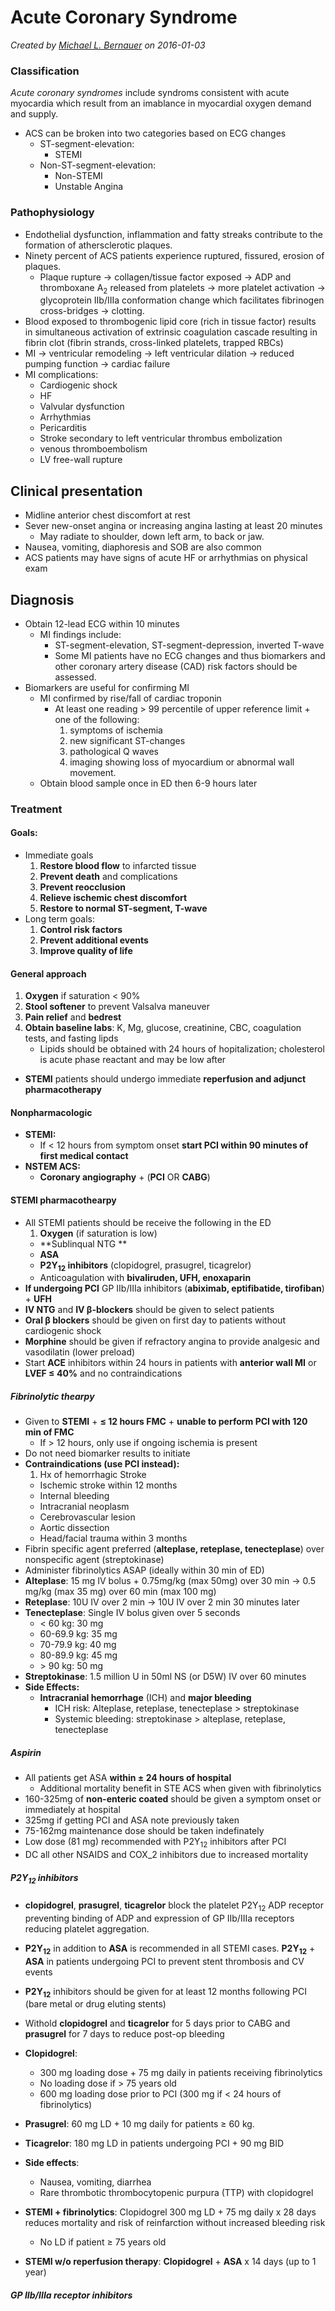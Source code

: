 # Acute Coronary Syndrome

_Created by [Michael L. Bernauer](http://mlbernauer.com) on 2016-01-03_

### Classification

_Acute coronary syndromes_ include syndroms consistent with acute myocardia
which result from an imablance in myocardial oxygen demand and supply.

* ACS can be broken into two categories based on ECG changes
    * ST-segment-elevation:
        * STEMI
    * Non-ST-segment-elevation:
        * Non-STEMI
        * Unstable Angina

### Pathophysiology

* Endothelial dysfunction, inflammation and fatty streaks contribute to the formation of athersclerotic plaques.
* Ninety percent of ACS patients experience ruptured, fissured, erosion of plaques.
    * Plaque rupture &rarr; collagen/tissue factor exposed &rarr; ADP and thromboxane A<sub>2</sub> released from platelets &rarr; more platelet activation &rarr; glycoprotein IIb/IIIa conformation change which facilitates fibrinogen cross-bridges &rarr; clotting.
* Blood exposed to thrombogenic lipid core (rich in tissue factor) results in simultaneous activation of extrinsic coagulation cascade resulting in fibrin clot (fibrin strands, cross-linked platelets, trapped RBCs)
* MI &rarr; ventricular remodeling &rarr; left ventricular dilation &rarr; reduced pumping function &rarr; cardiac failure
* MI complications:
    * Cardiogenic shock
    * HF
    * Valvular dysfunction
    * Arrhythmias
    * Pericarditis
    * Stroke secondary to left ventricular thrombus embolization
    * venous thromboembolism
    * LV free-wall rupture

## Clinical presentation
* Midline anterior chest discomfort at rest
* Sever new-onset angina or increasing angina lasting at least 20 minutes
    * May radiate to shoulder, down left arm, to back or jaw.
* Nausea, vomiting, diaphoresis and SOB are also common
* ACS patients may have signs of acute HF or arrhythmias on physical exam

## Diagnosis
* Obtain 12-lead ECG within 10 minutes
    * MI findings include:
        * ST-segment-elevation, ST-segment-depression, inverted T-wave
        * Some MI patients have no ECG changes and thus biomarkers and other coronary artery disease (CAD) risk factors should be assessed.
* Biomarkers are useful for confirming MI
    * MI confirmed by rise/fall of cardiac troponin
        * At least one reading &gt; 99 percentile of upper reference limit + one
        of the following:
            1. symptoms of ischemia
            2. new significant ST-changes
            3. pathological Q waves
            4. imaging showing loss of myocardium or abnormal wall movement.
    * Obtain blood sample once in ED then 6-9 hours later

### Treatment

#### Goals:
* Immediate goals
  1. **Restore blood flow** to infarcted tissue
  2. **Prevent death** and complications
  3. **Prevent reocclusion**
  4. **Relieve ischemic chest discomfort**
  5. **Restore to normal ST-segment, T-wave**
* Long term goals:
  1. **Control risk factors**
  2. **Prevent additional events**
  3. **Improve quality of life**

#### General approach
1. **Oxygen** if saturation &lt; 90%
2. **Stool softener** to prevent Valsalva maneuver
3. **Pain relief** and **bedrest**
4. **Obtain baseline labs**: K, Mg, glucose, creatinine, CBC, coagulation tests, and fasting
lipds
    * Lipids should be obtained with 24 hours of hopitalization; cholesterol is
    acute phase reactant and may be low after

* **STEMI** patients should undergo immediate **reperfusion and adjunct pharmacotherapy**

#### Nonpharmacologic
* **STEMI:**
    * If &lt; 12 hours from symptom onset **start PCI within 90 minutes of first medical contact**
* **NSTEM ACS:**
    * **Coronary angiography** + (**PCI** OR **CABG**)

#### STEMI pharmacothearpy
* All STEMI patients should be receive the following in the ED
    1. **Oxygen** (if saturation is low)
    * **Sublinqual NTG **
    * **ASA**
    * **P2Y<sub>12</sub> inhibitors** (clopidogrel, prasugrel, ticagrelor)
    * Anticoagulation with **bivaliruden, UFH, enoxaparin**
* **If undergoing PCI** GP IIb/IIIa inhibitors (**abiximab, eptifibatide, tirofiban**) + **UFH**
* **IV NTG** and **IV &beta;-blockers** should be given to select patients
* **Oral &beta; blockers** should be given on first day to patients without cardiogenic shock
* **Morphine** should be given if refractory angina to provide analgesic and vasodilatin (lower preload)
* Start **ACE** inhibitors within 24 hours in patients with **anterior wall MI** or **LVEF &le; 40%** and no contraindications

##### Fibrinolytic thearpy
* Given to **STEMI** + **&le; 12 hours FMC** + **unable to perform PCI with 120 min of FMC**
    * If &gt; 12 hours, only use if ongoing ischemia is present
* Do not need biomarker results to initiate
* **Contraindications (use PCI instead):**
    1. Hx of hemorrhagic Stroke
    * Ischemic stroke within 12 months
    * Internal bleeding
    * Intracranial neoplasm
    * Cerebrovascular lesion
    * Aortic dissection
    * Head/facial trauma within 3 months
* Fibrin specific agent preferred (**alteplase, reteplase, tenecteplase**) over nonspecific agent (streptokinase)
* Administer fibrinolytics ASAP (ideally within 30 min of ED)
* **Alteplase**: 15 mg IV bolus + 0.75mg/kg (max 50mg) over 30 min &rarr; 0.5 mg/kg (max 35 mg) over 60 min (max 100 mg)
* **Reteplase**: 10U IV over 2 min &rarr; 10U IV over 2 min 30 minutes later
* **Tenecteplase**: Single IV bolus given over 5 seconds
    * &lt; 60 kg: 30 mg
    * 60-69.9 kg: 35 mg
    * 70-79.9 kg: 40 mg
    * 80-89.9 kg: 45 mg
    * &gt; 90 kg: 50 mg
* **Streptokinase**: 1.5 million U in 50ml NS (or D5W) IV over 60 minutes
* **Side Effects:**
    * **Intracranial hemorrhage** (ICH) and **major bleeding**
        * ICH risk: Alteplase, reteplase, tenecteplase &gt; streptokinase
        * Systemic bleeding: streptokinase &gt; alteplase, reteplase, tenecteplase

##### Aspirin
* All patients get ASA **within &pm; 24 hours of hospital**
    * Additional mortality benefit in STE ACS when given with fibrinolytics
* 160-325mg of **non-enteric coated** should be given a symptom onset or immediately at hospital
* 325mg if getting PCI and ASA note previously taken
* 75-162mg maintenance dose should be taken indefinately
* Low dose (81 mg) recommended with P2Y<sub>12</sub> inhibitors after PCI
* DC all other NSAIDS and COX_2 inhibitors due to increased mortality

##### P2Y<sub>12</sub> inhibitors
* **clopidogrel**, **prasugrel**, **ticagrelor** block the platelet P2Y<sub>12</sub> ADP receptor
preventing binding of ADP and expression of GP IIb/IIIa receptors reducing platelet aggregation.
* **P2Y<sub>12</sub>** in addition to **ASA** is recommended in all STEMI cases. **P2Y<sub>12</sub>** + **ASA** in patients undergoing PCI to prevent stent thrombosis and CV events
* **P2Y<sub>12</sub>** inhibitors should be given for at least 12 months following PCI (bare metal or drug eluting stents)
* Withold **clopidogrel** and **ticagrelor** for 5 days prior to CABG and **prasugrel** for 7 days to reduce post-op bleeding
* **Clopidogrel**:
    * 300 mg loading dose + 75 mg daily in patients receiving fibrinolytics
    * No loading dose if &gt; 75 years old
    * 600 mg loading dose prior to PCI (300 mg if < 24 hours of fibrinolytics)
* **Prasugrel**: 60 mg LD + 10 mg daily for patients &ge; 60 kg.
* **Ticagrelor**: 180 mg LD in patients undergoing PCI + 90 mg BID
* **Side effects**:
    * Nausea, vomiting, diarrhea
    * Rare thrombotic thrombocytopenic purpura (TTP) with clopidogrel

* **STEMI + fibrinolytics**: Clopidogrel 300 mg LD + 75 mg daily x 28 days reduces mortality and risk of reinfarction without increased bleeding risk
    * No LD if patient &ge; 75 years old
* **STEMI w/o reperfusion therapy**: **Clopidogrel** + **ASA** x 14 days (up to 1 year)

##### GP IIb/IIIa receptor inhibitors
